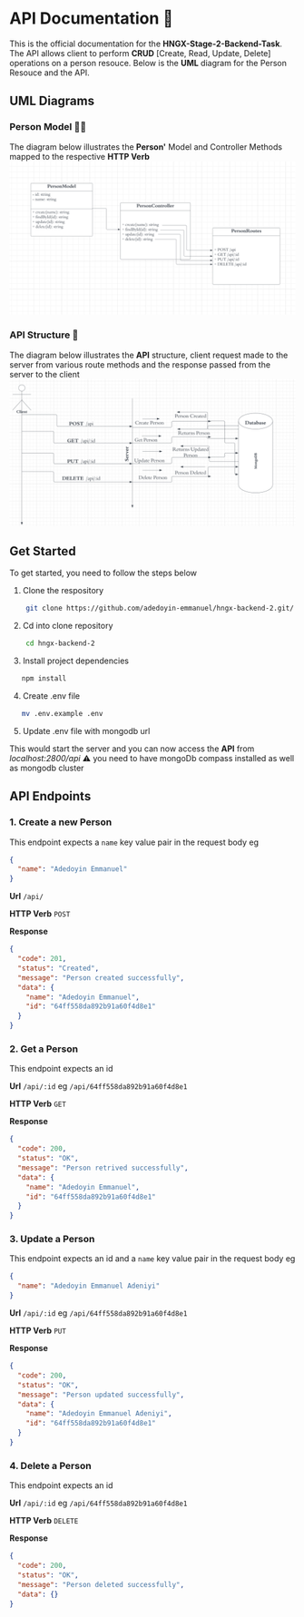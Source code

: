 # API Documentation 🚀

This is the official documentation for the **HNGX-Stage-2-Backend-Task**. The API allows client to perform **CRUD** [Create, Read, Update, Delete] operations on a person resouce. Below is the **UML** diagram for the Person Resouce and the API.

## UML Diagrams

### Person Model 🧑‍🦲

The diagram below illustrates the **Person'** Model and Controller Methods mapped to the respective **HTTP Verb**
![Image One](./assets/person-UML.png)

### API Structure 🚧

The diagram below illustrates the **API** structure, client request made to the server from various route methods and the response passed from the server to the client
![Image Two](./assets/api-UML.png)

## Get Started

To get started, you need to follow the steps below

1. Clone the respository

```bash
    git clone https://github.com/adedoyin-emmanuel/hngx-backend-2.git/
```

2. Cd into clone repository

```bash
    cd hngx-backend-2
```

3. Install project dependencies

```bash
   npm install
```

4. Create .env file

```bash
   mv .env.example .env
```

5. Update .env file with mongodb url

This would start the server and you can now access the **API** from _localhost:2800/api_ ⚠️ you need to have mongoDb compass installed as well as mongodb cluster

## API Endpoints

### 1. Create a new Person

This endpoint expects a `name` key value pair in the request body eg

```json
{
  "name": "Adedoyin Emmanuel"
}
```

**Url** `/api/`

**HTTP Verb** `POST`

**Response**

```json
{
  "code": 201,
  "status": "Created",
  "message": "Person created successfully",
  "data": {
    "name": "Adedoyin Emmanuel",
    "id": "64ff558da892b91a60f4d8e1"
  }
}
```

### 2. Get a Person

This endpoint expects an id

**Url** `/api/:id` eg `/api/64ff558da892b91a60f4d8e1`

**HTTP Verb** `GET`

**Response**

```json
{
  "code": 200,
  "status": "OK",
  "message": "Person retrived successfully",
  "data": {
    "name": "Adedoyin Emmanuel",
    "id": "64ff558da892b91a60f4d8e1"
  }
}
```

### 3. Update a Person

This endpoint expects an id and a `name` key value pair in the request body eg

```json
{
  "name": "Adedoyin Emmanuel Adeniyi"
}
```

**Url** `/api/:id` eg `/api/64ff558da892b91a60f4d8e1`

**HTTP Verb** `PUT`

**Response**

```json
{
  "code": 200,
  "status": "OK",
  "message": "Person updated successfully",
  "data": {
    "name": "Adedoyin Emmanuel Adeniyi",
    "id": "64ff558da892b91a60f4d8e1"
  }
}
```

### 4. Delete a Person

This endpoint expects an id

**Url** `/api/:id` eg `/api/64ff558da892b91a60f4d8e1`

**HTTP Verb** `DELETE`

**Response**

```json
{
  "code": 200,
  "status": "OK",
  "message": "Person deleted successfully",
  "data": {}
}
```
